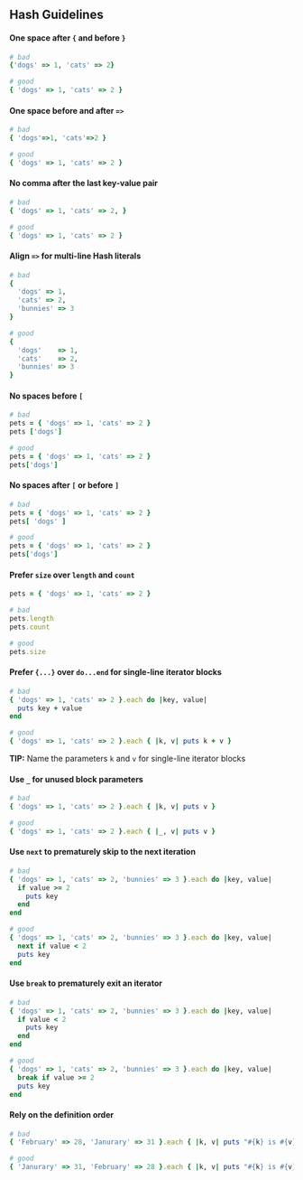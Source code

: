 ## Hash Guidelines


#### One space after `{` and before `}`

```ruby
# bad
{'dogs' => 1, 'cats' => 2}

# good
{ 'dogs' => 1, 'cats' => 2 }
```


#### One space before and after `=>`

```ruby
# bad
{ 'dogs'=>1, 'cats'=>2 }

# good
{ 'dogs' => 1, 'cats' => 2 }
```


#### No comma after the last key-value pair

```ruby
# bad
{ 'dogs' => 1, 'cats' => 2, }

# good
{ 'dogs' => 1, 'cats' => 2 }
```


#### Align `=>` for multi-line Hash literals

```ruby
# bad
{
  'dogs' => 1,
  'cats' => 2,
  'bunnies' => 3
}

# good
{
  'dogs'    => 1,
  'cats'    => 2,
  'bunnies' => 3
}
```


#### No spaces before `[`

```ruby
# bad
pets = { 'dogs' => 1, 'cats' => 2 }
pets ['dogs']

# good
pets = { 'dogs' => 1, 'cats' => 2 }
pets['dogs']
```


#### No spaces after `[` or before `]`

```ruby
# bad
pets = { 'dogs' => 1, 'cats' => 2 }
pets[ 'dogs' ]

# good
pets = { 'dogs' => 1, 'cats' => 2 }
pets['dogs']
```


#### Prefer `size` over `length` and `count`

```ruby
pets = { 'dogs' => 1, 'cats' => 2 }

# bad
pets.length
pets.count

# good
pets.size
```


#### Prefer `{...}` over `do...end` for single-line iterator blocks

```ruby
# bad
{ 'dogs' => 1, 'cats' => 2 }.each do |key, value|
  puts key + value
end

# good
{ 'dogs' => 1, 'cats' => 2 }.each { |k, v| puts k + v }
```

**TIP:** Name the parameters `k` and `v` for single-line iterator blocks


#### Use `_` for unused block parameters

```ruby
# bad
{ 'dogs' => 1, 'cats' => 2 }.each { |k, v| puts v }

# good
{ 'dogs' => 1, 'cats' => 2 }.each { |_, v| puts v }
```


#### Use `next` to prematurely skip to the next iteration

```ruby
# bad
{ 'dogs' => 1, 'cats' => 2, 'bunnies' => 3 }.each do |key, value|
  if value >= 2
    puts key
  end
end

# good
{ 'dogs' => 1, 'cats' => 2, 'bunnies' => 3 }.each do |key, value|
  next if value < 2
  puts key
end
```


#### Use `break` to prematurely exit an iterator

```ruby
# bad
{ 'dogs' => 1, 'cats' => 2, 'bunnies' => 3 }.each do |key, value|
  if value < 2
    puts key
  end
end

# good
{ 'dogs' => 1, 'cats' => 2, 'bunnies' => 3 }.each do |key, value|
  break if value >= 2
  puts key
end
```


#### Rely on the definition order

```ruby
# bad
{ 'February' => 28, 'Janurary' => 31 }.each { |k, v| puts "#{k} is #{v}" }

# good
{ 'Janurary' => 31, 'February' => 28 }.each { |k, v| puts "#{k} is #{v}" }
```
